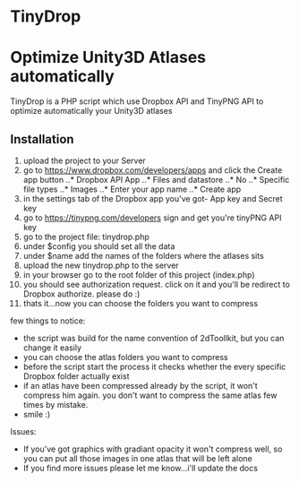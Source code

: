 TinyDrop
========

# Optimize Unity3D Atlases automatically
TinyDrop is a PHP script which use Dropbox API and TinyPNG API to optimize automatically your Unity3D atlases

## Installation
1. upload the project to your Server
2. go to https://www.dropbox.com/developers/apps and click the Create app button
..* Dropbox API App
..* Files and datastore
..* No
..* Specific file types
..* Images
..* Enter your app name
..* Create app
3. in the settings tab of the Dropbox app you've got-  App key and Secret key
4. go to https://tinypng.com/developers sign and get you're tinyPNG API key
5. go to the project file: tinydrop.php
6. under $config you should set all the data
7. under $name add the names of the folders where the atlases sits
8. upload the new tinydrop.php to the server
9. in your browser go to the root folder of this project (index.php)
10. you should see authorization request. click on it and you'll be redirect to Dropbox authorize. please do :)
11. thats it...now you can choose the folders you want to compress

few things to notice:
* the script was build for the name convention of 2dToollkit, but you can change it easily
* you can choose the atlas folders you want to compress
* before the script start the process it checks whether the every specific Dropbox folder actually exist
* if an atlas have been compressed already by the script, it won't compress him again. you don't want to compress the same atlas few times by mistake.
* smile :)

Issues:
* If you've got graphics with gradiant opacity it won't compress well, so you can put all those images in one atlas that will be left alone
* If you find more issues please let me know...i'll update the docs
